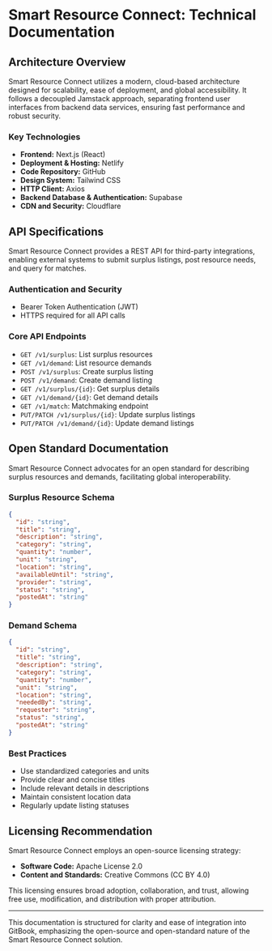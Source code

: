 # Smart Resource Connect: Technical Documentation

## Architecture Overview

Smart Resource Connect utilizes a modern, cloud-based architecture designed for scalability, ease of deployment, and global accessibility. It follows a decoupled Jamstack approach, separating frontend user interfaces from backend data services, ensuring fast performance and robust security.

### Key Technologies

- **Frontend:** Next.js (React)
- **Deployment & Hosting:** Netlify
- **Code Repository:** GitHub
- **Design System:** Tailwind CSS
- **HTTP Client:** Axios
- **Backend Database & Authentication:** Supabase
- **CDN and Security:** Cloudflare

## API Specifications

Smart Resource Connect provides a REST API for third-party integrations, enabling external systems to submit surplus listings, post resource needs, and query for matches.

### Authentication and Security

- Bearer Token Authentication (JWT)
- HTTPS required for all API calls

### Core API Endpoints

- `GET /v1/surplus`: List surplus resources
- `GET /v1/demand`: List resource demands
- `POST /v1/surplus`: Create surplus listing
- `POST /v1/demand`: Create demand listing
- `GET /v1/surplus/{id}`: Get surplus details
- `GET /v1/demand/{id}`: Get demand details
- `GET /v1/match`: Matchmaking endpoint
- `PUT/PATCH /v1/surplus/{id}`: Update surplus listings
- `PUT/PATCH /v1/demand/{id}`: Update demand listings

## Open Standard Documentation

Smart Resource Connect advocates for an open standard for describing surplus resources and demands, facilitating global interoperability.

### Surplus Resource Schema

```json
{
  "id": "string",
  "title": "string",
  "description": "string",
  "category": "string",
  "quantity": "number",
  "unit": "string",
  "location": "string",
  "availableUntil": "string",
  "provider": "string",
  "status": "string",
  "postedAt": "string"
}
```

### Demand Schema

```json
{
  "id": "string",
  "title": "string",
  "description": "string",
  "category": "string",
  "quantity": "number",
  "unit": "string",
  "location": "string",
  "neededBy": "string",
  "requester": "string",
  "status": "string",
  "postedAt": "string"
}
```

### Best Practices

- Use standardized categories and units
- Provide clear and concise titles
- Include relevant details in descriptions
- Maintain consistent location data
- Regularly update listing statuses

## Licensing Recommendation

Smart Resource Connect employs an open-source licensing strategy:

- **Software Code:** Apache License 2.0
- **Content and Standards:** Creative Commons (CC BY 4.0)

This licensing ensures broad adoption, collaboration, and trust, allowing free use, modification, and distribution with proper attribution.

---

This documentation is structured for clarity and ease of integration into GitBook, emphasizing the open-source and open-standard nature of the Smart Resource Connect solution.

